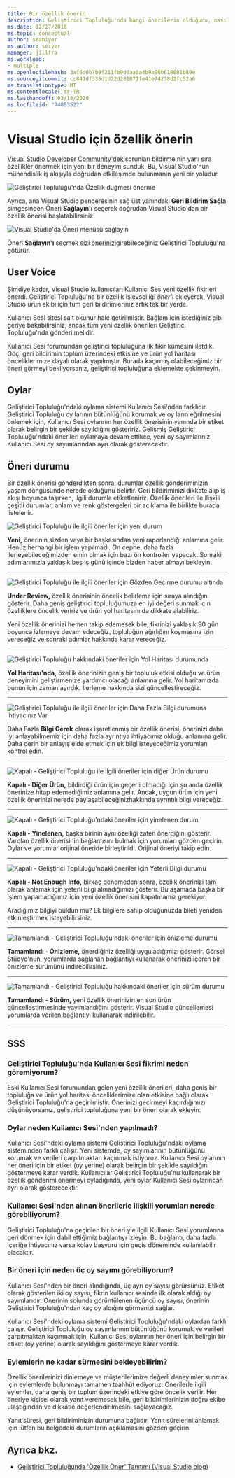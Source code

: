 ```yaml
---
title: Bir özellik önerin
description: Geliştirici Topluluğu'nda hangi önerilerin olduğunu, nasıl öneri yapılacağını ve Visual Studio yol haritasında Microsoft tarafından önerilerin nasıl kullanıldığını açıklar.
ms.date: 12/17/2018
ms.topic: conceptual
author: seaniyer
ms.author: seiyer
manager: jillfra
ms.workload:
- multiple
ms.openlocfilehash: 3af6d0b7b9f211fb9d0aa0a4b9a96b618081b89e
ms.sourcegitcommit: cc841df335d1d22d281871fe41e74238d2fc52a6
ms.translationtype: MT
ms.contentlocale: tr-TR
ms.lasthandoff: 03/18/2020
ms.locfileid: "74853522"
---
```

# <a name="suggest-a-feature-for-visual-studio"></a>Visual Studio için özellik önerin

[Visual Studio Developer Community'deki](https://developercommunity.visualstudio.com)sorunları bildirme nin yanı sıra özellikler önermek için yeni bir deneyim sunduk. Bu, Visual Studio'nun mühendislik iş akışıyla doğrudan etkileşimde bulunmanın yeni bir yoludur.

![Geliştirici Topluluğu'nda Özellik düğmesi önerme](media/suggest-a-feature/suggest-feature-button.png)

Ayrıca, ana Visual Studio penceresinin sağ üst yanındaki **Geri Bildirim Sağla** simgesinden Öneri **Sağlayın'ı** seçerek doğrudan Visual Studio'dan bir özellik önerisi başlatabilirsiniz:

![Visual Studio'da Öneri menüsü sağlayın](media/suggest-a-feature/provide-suggestion.png)

Öneri **Sağlayın'ı** seçmek sizi [önerinizi](https://developercommunity.visualstudio.com)girebileceğiniz Geliştirici Topluluğu'na götürür.

## <a name="user-voice"></a>User Voice

Şimdiye kadar, Visual Studio kullanıcıları Kullanıcı Ses yeni özellik fikirleri önerdi. Geliştirici Topluluğu'na bir özellik işlevselliği *öner'i* ekleyerek, Visual Studio ürün ekibi için tüm geri bildirimleriniz artık tek bir yerde.

Kullanıcı Sesi sitesi salt okunur hale getirilmiştir. Bağlam için istediğiniz gibi geriye bakabilirsiniz, ancak tüm yeni özellik önerileri Geliştirici Topluluğu'nda gönderilmelidir.

Kullanıcı Sesi forumundan geliştirici topluluğuna ilk fikir kümesini iletdik. Göç, geri bildirimin toplum üzerindeki etkisine ve ürün yol haritası önceliklerimize dayalı olarak yapılmıştır. Burada kaçırmış olabileceğimiz bir öneri görmeyi bekliyorsanız, geliştirici topluluğuna eklemekte çekinmeyin.

## <a name="votes"></a>Oylar

Geliştirici Topluluğu'ndaki oylama sistemi Kullanıcı Sesi'nden farklıdır. Geliştirici Topluluğu oy larının bütünlüğünü korumak ve oy ların eğrilmesini önlemek için, Kullanıcı Sesi oylarının her özellik önerisinin yanında bir etiket olarak belirgin bir şekilde sayıldığını gösteririz. Gelişmiş Geliştirici Topluluğu'ndaki önerileri oylamaya devam ettikçe, yeni oy sayımlarınız Kullanıcı Sesi oy sayımlarından ayrı olarak gösterecektir.

## <a name="suggestion-status"></a>Öneri durumu

Bir özellik önerisi gönderdikten sonra, durumlar özellik gönderiminizin yaşam döngüsünde nerede olduğunu belirtir. Geri bildiriminizi dikkate alıp iş akışı boyunca taşırken, ilgili durumla etiketleniriz. Özellik önerileri ile ilişkili çeşitli durumlar, anlam ve renk göstergeleri bir açıklama ile birlikte burada listelenir.

![Geliştirici Topluluğu ile ilgili öneriler için yeni durum](../ide/media/SuggestStates/New.jpg)

**Yeni,** önerinin sizden veya bir başkasından yeni raporlandığı anlamına gelir. Henüz herhangi bir işlem yapılmadı. Ön cephe, daha fazla ilerleyebileceğimizden emin olmak için bazı ön kontroller yapacak. Sonraki adımlarımızla yaklaşık beş iş günü içinde bizden haber almayı bekleyin.

- - -

![Geliştirici Topluluğu ile ilgili öneriler için Gözden Geçirme durumu altında](../ide/media/SuggestStates/UnderReview.jpg)

**Under Review,** özellik önerisinin öncelik belirleme için sıraya alındığını gösterir. Daha geniş geliştirici topluluğumuza en iyi değeri sunmak için özelliklere öncelik veririz ve ürün yol haritasını da dikkate alabiliriz.

Yeni özellik önerinizi hemen takip edemesek bile, fikrinizi yaklaşık 90 gün boyunca izlemeye devam edeceğiz, topluluğun ağırlığını koymasına izin vereceğiz ve sonraki adımlar hakkında karar vereceğiz.

- - -

![Geliştirici Topluluğu hakkındaki öneriler için Yol Haritası durumunda](../ide/media/SuggestStates/OnRoadmap.jpg)

**Yol Haritası'nda,** özellik önerinizin geniş bir topluluk etkisi olduğu ve ürün deneyimini geliştirmenize yardımcı olacağı anlamına gelir. Yol haritamızda bunun için zaman ayırdık. İlerleme hakkında sizi güncelleştireceğiz.

- - -

![Geliştirici Topluluğu ile ilgili öneriler için Daha Fazla Bilgi durumuna ihtiyacınız Var](../ide/media/SuggestStates/NeedMoreInfo.jpg)

Daha Fazla **Bilgi Gerek** olarak işaretlenmiş bir özellik önerisi, önerinizi daha iyi anlayabilmemiz için daha fazla ayrıntıya ihtiyacımız olduğu anlamına gelir. Daha derin bir anlayış elde etmek için ek bilgi isteyeceğimiz yorumları kontrol edin.

- - -

![Kapalı - Geliştirici Topluluğu ile ilgili öneriler için diğer Ürün durumu](../ide/media/SuggestStates/ClosedOtherProduct.jpg)

**Kapalı - Diğer Ürün,** bildirdiği ürün için geçerli olmadığı için şu anda özellik önerinize hitap edemediğimiz anlamına gelir. Ancak, uygun ürün için yeni özellik önerinizi nerede paylaşabileceğinizhakkında ayrıntılı bilgi vereceğiz.

- - -

![Kapalı - Geliştirici Topluluğu'ndaki öneriler için yinelenen durum](../ide/media/SuggestStates/ClosedDuplicate.jpg)

**Kapalı - Yinelenen,** başka birinin aynı özelliği zaten önerdiğini gösterir. Varolan özellik önerisinin bağlantısını bulmak için yorumları gözden geçirin. Oylar ve yorumlar orijinal öneride birleştirildi. Orijinal öneriyi takip edin.

- - -

![Kapalı - Geliştirici Topluluğu'ndaki öneriler için Yeterli Bilgi durumu](../ide/media/SuggestStates/ClosedNotEnoughInfo.jpg)

**Kapalı - Not Enough Info,** birkaç denemeden sonra, özellik önerinizi tam olarak anlamak için yeterli bilgi almadığımızı gösterir. Bu aşamada başka bir işlem yapamadığımız için yeni özellik önerisini kapatmamız gerekiyor.

Aradığımız bilgiyi buldun mu? Ek bilgilere sahip olduğunuzda bileti yeniden etkinleştirmek isteyebilirsiniz.

- - -

![Tamamlandı - Geliştirici Topluluğu'ndaki öneriler için önizleme durumu](../ide/media/SuggestStates/CompletedPreview.jpg)

**Tamamlandı - Önizleme,** önerdiğiniz özelliği uyguladığımızı gösterir. Görsel Stüdyo'nun, yorumlarda sağlanan bağlantıyı kullanarak önerinizi içeren bir önizleme sürümünü indirebilirsiniz.

- - -

![Tamamlandı - Geliştirici Topluluğu hakkındaki öneriler için sürüm durumu](../ide/media/SuggestStates/CompletedRelease.jpg)

**Tamamlandı - Sürüm,** yeni özellik önerinizin en son ürün güncelleştirmesinde yayımlandığını gösterir. Visual Studio güncellemesi yorumlarda verilen bağlantıyı kullanarak indirilebilir.

- - -

## <a name="faq"></a>SSS

### <a name="why-cant-i-see-my-user-voice-idea-in-developer-community"></a>Geliştirici Topluluğu'nda Kullanıcı Sesi fikrimi neden göremiyorum?

Eski Kullanıcı Sesi forumundan gelen yeni özellik önerileri, daha geniş bir topluluğa ve ürün yol haritası önceliklerimize olan etkisine bağlı olarak Geliştirici Topluluğu'na geçirilmiştir. Önerinizi geçirmeyi kaçırdığımızı düşünüyorsanız, geliştirici topluluğuna yeni bir öneri olarak ekleyin.

### <a name="why-have-the-votes-not-been-carried-over-from-user-voice"></a>Oylar neden Kullanıcı Sesi'nden yapılmadı?

Kullanıcı Sesi'ndeki oylama sistemi Geliştirici Topluluğu'ndaki oylama sisteminden farklı çalışır. Yeni sistemde, oy sayımlarının bütünlüğünü korumak ve verileri çarpıtmaktan kaçınmak istiyoruz. Kullanıcı Sesi oylarının her öneri için bir etiket (oy yerine) olarak belirgin bir şekilde sayıldığını göstermeye karar verdik. Kullanıcılar Geliştirici Topluluğu'nu kullanarak bir özellik gönderimi önermeyi oyladığında, yeni oylar Kullanıcı Sesi oylarından ayrı olarak gösterecektir.

### <a name="where-can-i-see-comments-associated-with-the-suggestions-imported-from-user-voice"></a>Kullanıcı Sesi'nden alınan önerilerle ilişkili yorumları nerede görebiliyorum?

Geliştirici Topluluğu'na geçirilen bir öneri yle ilgili Kullanıcı Sesi yorumlarına geri dönmek için dahil ettiğimiz bağlantıyı izleyin. Bu bağlantı, daha fazla içeriğe ihtiyacınız varsa kolay başvuru için geçiş döneminde kullanılabilir olacaktır.

### <a name="why-can-i-see-three-vote-counts-for-a-suggestion"></a>Bir öneri için neden üç oy sayımı görebiliyorum?

Kullanıcı Sesi'nden bir öneri alındığında, üç ayrı oy sayısı görürsünüz. Etiket olarak gösterilen iki oy sayısı, fikrin kullanıcı sesinde ilk olarak aldığı oy sayımlarıdır. Önerinin solunda görüntülenen üçüncü oy sayısı, önerinin Geliştirici Topluluğu'ndan kaç oy aldığını görmenizi sağlar.

Kullanıcı Sesi'ndeki oylama sistemi Geliştirici Topluluğu'ndaki oylardan farklı çalışır. Geliştirici Topluluğu oy sayımlarının bütünlüğünü korumak ve verileri çarpıtmaktan kaçınmak için, Kullanıcı Sesi oylarının her öneri için belirgin bir etiket (oy yerine) olarak sayıldığını göstermeye karar verdik.

### <a name="how-long-can-i-expect-actions-to-take"></a>Eylemlerin ne kadar sürmesini bekleyebilirim?

Özellik önerilerinizi dinlemeye ve müşterilerimize değerli deneyimler sunmak için eylemlerde bulunmayı tamamen taahhüt ediyoruz. Önerilerle ilgili eylemler, daha geniş bir toplum üzerindeki etkiye göre öncelik verilir. Her öneriye kişisel olarak yanıt veremesek bile, geri bildirimlerinizin doğru ekibe ulaştığından ve dikkatle değerlendirilmesini sağlayacağız.

Yanıt süresi, geri bildiriminizin durumuna bağlıdır. Yanıt sürelerini anlamak için lütfen bu belgedeki durumların açıklamasını gözden geçirin.

## <a name="see-also"></a>Ayrıca bkz.

- [Geliştirici Topluluğunda 'Özellik Öner' Tanıtımı (Visual Studio blog)](https://devblogs.microsoft.com/visualstudio/introducing-suggest-a-feature-in-developer-community/?utm_source=vs_developer_news&utm_medium=referral)

